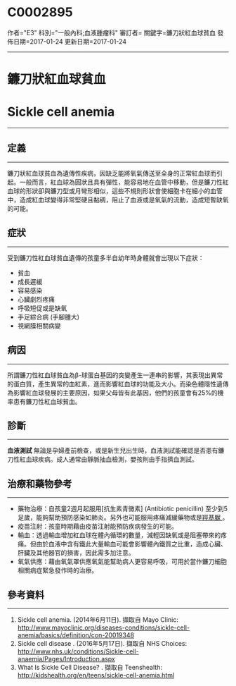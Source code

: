 # C0002895
作者="E3"
科別="一般內科;血液腫瘤科"
審訂者=
關鍵字=鐮刀狀紅血球貧血
發佈日期=2017-01-24
更新日期=2017-01-24

----------
# 鐮刀狀紅血球貧血
# Sickle cell anemia
----------
## 定義
----------

鐮刀狀紅血球貧血為遺傳性疾病，因缺乏能將氧氣傳送至全身的正常紅血球而引起。一般而言，紅血球為圓狀且具有彈性，能容易地在血管中移動，但是鐮刀性紅血球的形狀卻與鐮刀型或月彎形相似，這些不規則形狀會使細胞卡在細小的血管中，造成紅血球變得非常堅硬且黏稠，阻止了血液或是氧氣的流動，造成短暫缺氧的可能。

## 症狀
----------

受到鐮刀性紅血球貧血遺傳的孩童多半自幼年時身體就會出現以下症狀：

- 貧血
- 成長遲緩
- 容易感染
- 心臟劇烈疼痛
- 呼吸短促或是缺氧
- 手足綜合病 (手腳腫大) 
- 視網膜相關病變
## 病因
----------

所謂鐮刀性紅血球貧血為β-球蛋白基因的突變產生一連串的影響，其表現出異常的蛋白質，產生異常的血紅素，進而影響紅血球的功能及大小。而染色體隱性遺傳為影響紅血球發展的主要原因，如果父母皆有此基因，他們的孩童會有25%的機率患有鐮刀性紅血球貧血。 

## 診斷
----------

**血液測試**
無論是孕婦產前檢查，或是新生兒出生時，血液測試能確認是否患有鐮刀性紅血球疾病。成人通常由靜脈抽血檢測，嬰孩則由手指擠血測試。 

## 治療和藥物參考
----------
- 藥物治療：自孩童2週月起服用[抗生素青黴素] (Antibiotic penicillin) 至少到5足歲，能夠幫助預防感染如肺炎。另外也可能服用疼痛減緩藥物或是[羥基脲 ](Hydroxyurea)。
- 疫苗注射：孩童時期藉由疫苗注射能預防疾病發生的可能。
- 輸血：透過輸血增加紅血球在體內循環的數量，減輕因缺氧或是阻塞帶來的疼痛。但由於血液中含有鐵此大量輸血可能會影響體內鐵質之比重，造成心臟、肝臟及其他器官的損害，因此需多加注意。
- 氧氣供應：藉由氧氣罩供應氧氣能幫助病人更容易呼吸，可用於當作鐮刀細胞相關病症緊急發作時的治療。
## 參考資料
----------
1. Sickle cell anemia. (2014年6月11日). 擷取自 Mayo Clinic: 
  http://www.mayoclinic.org/diseases-conditions/sickle-cell-anemia/basics/definition/con-20019348
2. Sickle cell disease . (2016年5月17日). 擷取自 NHS Choices: 
  http://www.nhs.uk/conditions/Sickle-cell-anaemia/Pages/Introduction.aspx
3. What Is Sickle Cell Disease? . 擷取自 Teenshealth: 
  http://kidshealth.org/en/teens/sickle-cell-anemia.html

